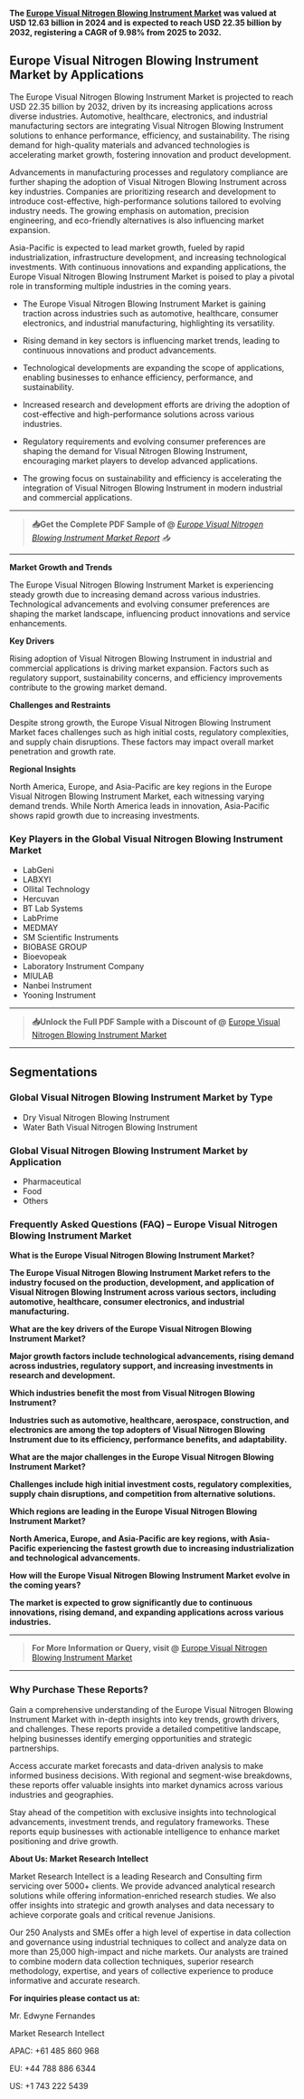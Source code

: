 <p><strong>The <a href="https://www.marketresearchintellect.com/download-sample/?rid=1083696&amp;utm_source=Pulse-April-Europe&amp;utm_medium=852">Europe Visual Nitrogen Blowing Instrument Market</a> was valued at USD 12.63 billion in 2024 and is expected to reach USD 22.35 billion by 2032, registering a CAGR of 9.98% from 2025 to 2032.</strong></p><h2>Europe Visual Nitrogen Blowing Instrument Market by Applications&nbsp;</h2><p><p>The Europe Visual Nitrogen Blowing Instrument Market is projected to reach USD 22.35 billion by 2032, driven by its increasing applications across diverse industries. Automotive, healthcare, electronics, and industrial manufacturing sectors are integrating Visual Nitrogen Blowing Instrument solutions to enhance performance, efficiency, and sustainability. The rising demand for high-quality materials and advanced technologies is accelerating market growth, fostering innovation and product development.</p><p>Advancements in manufacturing processes and regulatory compliance are further shaping the adoption of Visual Nitrogen Blowing Instrument across key industries. Companies are prioritizing research and development to introduce cost-effective, high-performance solutions tailored to evolving industry needs. The growing emphasis on automation, precision engineering, and eco-friendly alternatives is also influencing market expansion.</p><p>Asia-Pacific is expected to lead market growth, fueled by rapid industrialization, infrastructure development, and increasing technological investments. With continuous innovations and expanding applications, the Europe Visual Nitrogen Blowing Instrument Market is poised to play a pivotal role in transforming multiple industries in the coming years.</p></p><ul><li><p>The Europe Visual Nitrogen Blowing Instrument Market is gaining traction across industries such as automotive, healthcare, consumer electronics, and industrial manufacturing, highlighting its versatility.</p></li><li><p>Rising demand in key sectors is influencing market trends, leading to continuous innovations and product advancements.</p></li><li><p>Technological developments are expanding the scope of applications, enabling businesses to enhance efficiency, performance, and sustainability.</p></li><li><p>Increased research and development efforts are driving the adoption of cost-effective and high-performance solutions across various industries.</p></li><li><p>Regulatory requirements and evolving consumer preferences are shaping the demand for Visual Nitrogen Blowing Instrument, encouraging market players to develop advanced applications.</p></li><li><p>The growing focus on sustainability and efficiency is accelerating the integration of Visual Nitrogen Blowing Instrument in modern industrial and commercial applications.</p></li></ul><hr /><blockquote><p><strong><span class="font-[700]">📥Get the Complete PDF Sample of @ </span></strong><em><span class="font-[700]"><a href="https://www.marketresearchintellect.com/download-sample/?rid=1083696&amp;utm_source=Pulse-April-Europe&amp;utm_medium=852" target="_blank" data-tracking-control-name="article-ssr-frontend-pulse_little-text-block" data-tracking-will-navigate="" data-test-link="">Europe Visual Nitrogen Blowing Instrument Market Report</a>&nbsp;📥</span></em></p></blockquote><hr /><p class="" data-start="77" data-end="360"><strong data-start="77" data-end="105">Market Growth and Trends</strong></p><p class="" data-start="77" data-end="360">The Europe Visual Nitrogen Blowing Instrument Market is experiencing steady growth due to increasing demand across various industries. Technological advancements and evolving consumer preferences are shaping the market landscape, influencing product innovations and service enhancements.</p><p class="" data-start="362" data-end="606"><strong data-start="362" data-end="377">Key Drivers</strong></p><p class="" data-start="362" data-end="606">Rising adoption of Visual Nitrogen Blowing Instrument in industrial and commercial applications is driving market expansion. Factors such as regulatory support, sustainability concerns, and efficiency improvements contribute to the growing market demand.</p><p class="" data-start="608" data-end="849"><strong data-start="608" data-end="637">Challenges and Restraints</strong></p><p class="" data-start="608" data-end="849">Despite strong growth, the Europe Visual Nitrogen Blowing Instrument Market faces challenges such as high initial costs, regulatory complexities, and supply chain disruptions. These factors may impact overall market penetration and growth rate.</p><p class="" data-start="851" data-end="1095"><strong data-start="851" data-end="872">Regional Insights</strong></p><p class="" data-start="851" data-end="1095">North America, Europe, and Asia-Pacific are key regions in the Europe Visual Nitrogen Blowing Instrument Market, each witnessing varying demand trends. While North America leads in innovation, Asia-Pacific shows rapid growth due to increasing investments.</p><p><h3>Key Players in the Global Visual Nitrogen Blowing Instrument Market </h3><ul><li>LabGeni</li><li> LABXYI</li><li> Ollital Technology</li><li> Hercuvan</li><li> BT Lab Systems</li><li> LabPrime</li><li> MEDMAY</li><li> SM Scientific Instruments</li><li> BIOBASE GROUP</li><li> Bioevopeak</li><li> Laboratory Instrument Company</li><li> MIULAB</li><li> Nanbei Instrument</li><li> Yooning Instrument</li></ul></p><hr /><blockquote><p><strong>📥Unlock the Full PDF Sample with a Discount of @</strong> <a href="https://www.marketresearchintellect.com/ask-for-discount/?rid=1083696&amp;utm_source=Pulse-April-Europe&amp;utm_medium=852">Europe Visual Nitrogen Blowing Instrument Market</a></p></blockquote><hr /><p><h2>Segmentations</h2><h3>Global Visual Nitrogen Blowing Instrument Market by Type</h3><ul><li>Dry Visual Nitrogen Blowing Instrument</li><li>Water Bath Visual Nitrogen Blowing Instrument</li></ul><h3>Global Visual Nitrogen Blowing Instrument Market by Application</h3><ul><li>Pharmaceutical</li><li>Food</li><li>Others</li></ul></p><h3><strong>Frequently Asked Questions (FAQ) &ndash; Europe Visual Nitrogen Blowing Instrument Market</strong></h3><p><strong>What is the Europe Visual Nitrogen Blowing Instrument Market?</strong></p><p><strong>The Europe Visual Nitrogen Blowing Instrument Market refers to the industry focused on the production, development, and application of Visual Nitrogen Blowing Instrument across various sectors, including automotive, healthcare, consumer electronics, and industrial manufacturing.</strong></p><p><strong>What are the key drivers of the Europe Visual Nitrogen Blowing Instrument Market?</strong></p><p><strong>Major growth factors include technological advancements, rising demand across industries, regulatory support, and increasing investments in research and development.</strong></p><p><strong>Which industries benefit the most from Visual Nitrogen Blowing Instrument?</strong></p><p><strong>Industries such as automotive, healthcare, aerospace, construction, and electronics are among the top adopters of Visual Nitrogen Blowing Instrument due to its efficiency, performance benefits, and adaptability.</strong></p><p><strong>What are the major challenges in the Europe Visual Nitrogen Blowing Instrument Market?</strong></p><p><strong>Challenges include high initial investment costs, regulatory complexities, supply chain disruptions, and competition from alternative solutions.</strong></p><p><strong>Which regions are leading in the Europe Visual Nitrogen Blowing Instrument Market?</strong></p><p><strong>North America, Europe, and Asia-Pacific are key regions, with Asia-Pacific experiencing the fastest growth due to increasing industrialization and technological advancements.</strong></p><p><strong>How will the Europe Visual Nitrogen Blowing Instrument Market evolve in the coming years?</strong></p><p><strong>The market is expected to grow significantly due to continuous innovations, rising demand, and expanding applications across various industries.</strong></p><hr /><blockquote><p><span class="font-[700]"><strong>For More Information or Query, visit&nbsp;@</strong>&nbsp;</span><span class="font-[700]"><a href="https://www.marketresearchintellect.com/product/visual-nitrogen-blowing-instrument-market/?utm_source=Linkedin&utm_medium=852" target="_blank" data-tracking-control-name="article-ssr-frontend-pulse_little-text-block" data-tracking-will-navigate="" data-test-link="">Europe Visual Nitrogen Blowing Instrument Market</a></span></p></blockquote><hr /><h3><strong data-start="0" data-end="31">Why Purchase These Reports?</strong></h3><p class="" data-start="35" data-end="297">Gain a comprehensive understanding of the Europe Visual Nitrogen Blowing Instrument Market with in-depth insights into key trends, growth drivers, and challenges. These reports provide a detailed competitive landscape, helping businesses identify emerging opportunities and strategic partnerships.</p><p class="" data-start="299" data-end="540">Access accurate market forecasts and data-driven analysis to make informed business decisions. With regional and segment-wise breakdowns, these reports offer valuable insights into market dynamics across various industries and geographies.</p><p class="" data-start="542" data-end="784">Stay ahead of the competition with exclusive insights into technological advancements, investment trends, and regulatory frameworks. These reports equip businesses with actionable intelligence to enhance market positioning and drive growth.</p><p><strong><span class="font-[700]">About Us: Market Research Intellect</span></strong></p><p><span class="">Market Research Intellect is a leading Research and Consulting firm servicing over 5000+ clients. We provide advanced analytical research solutions while offering information-enriched research studies.&nbsp;</span>We also offer insights into strategic and growth analyses and data necessary to achieve corporate goals and critical revenue Janisions.</p><p><span class="">Our 250 Analysts and SMEs offer a high level of expertise in data collection and governance using industrial techniques to collect and analyze data on more than 25,000 high-impact and niche markets. Our analysts are trained to combine modern data collection techniques, superior research methodology, expertise, and years of collective experience to produce informative and accurate research.</span></p><p><strong>For inquiries please contact us at:</strong></p><p>Mr. Edwyne Fernandes</p><p>Market Research Intellect</p><p>APAC: +61 485 860 968</p><p>EU: +44 788 886 6344</p><p>US: +1 743 222 5439</p>